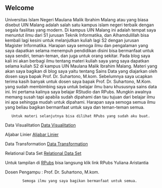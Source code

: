 ## Welcome 

 Universitas Islam Negeri Maulana Malik Ibrahim Malang atau yang biasa disebut UIN Malang adalah salah satu kampus islam negeri terbaik dengan segala fasilitas yang modern. Di kampus UIN Malang ini adalah tempat saya menuntut ilmu dari S1 jurusan Teknik Informatika, dan Alhamdulillah bisa kembali lagi kesini untuk melanjutkan kuliah lagi S2 dengan jurusan Magister Informatika. Harapan saya semoga ilmu dan pengalaman yang saya dapatkan selama menempuh pendidikan disini bisa bermanfaat untuk saya sendiri, teman-teman, dan juga untuk orang sekitar.
       Pada blog saya kali ini akan berbagi ilmu tentang materi kuliah saya yang saya dapatkan selama kuliah S2 di kampus UIN Maulana Malik Ibrahim Malang. Materi yang akan saya bagikan di blog saya yaitu tentang Sains Data yang diajarkan oleh dosen saya bapak Prof. Dr. Suhartono, M.kom. 
       Sebelumnya saya ucapkan terima kasih banyak untuk dosen saya bapak Prof. Dr. Suhartono, M.Kom. yang sudah membimbing saya untuk belajar ilmu baru khususnya sains data ini. Ini pertama kalinya saya belajar RStudio dan RPubs. Mungkin awalnya memang susah tapi apabila sudah dipahami dan tau tujuan dari belajar ilmu ini apa sehingga mudah untuk dipahami. Harapan saya semoga semua ilmu yang beliau bagikan bermanfaat untuk saya dan teman-teman semua.
       
       Untuk materi selanjutnya bisa dilihat RPubs yang sudah aku buat.
       
 Data Visualitation
[Data Visualitation](https://rpubs.com/merrys31/732032)


 Aljabar Linier
[Aljabar Linier](https://rpubs.com/merrys31/732035)


 Data Transformation
[Data Transformation](https://rpubs.com/merrys31/732034)


 Relational Data Set
[Relational Data Set](https://rpubs.com/merrys31)


Untuk tampilan di [RPubs](https://rpubs.com/merrys31) bisa langsung klik link RPubs Yuliana Aristantia

Dosen Pengampu : Prof. Dr. Suhartono, M.kom. 

            Semoga ilmu yang saya bagikan bermanfaat untuk semua.

